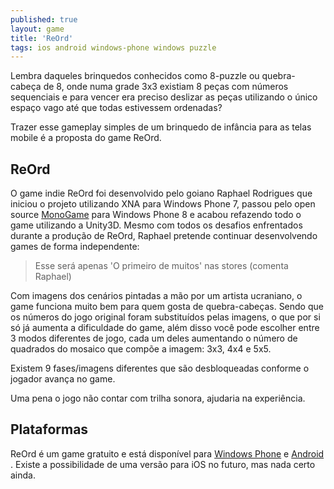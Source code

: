 ```yaml
---
published: true
layout: game
title: 'ReOrd'
tags: ios android windows-phone windows puzzle
---
```

Lembra daqueles brinquedos conhecidos como 8-puzzle ou quebra-cabeça de 8, onde numa grade 3x3 existiam 8 peças com números sequenciais e para vencer era preciso deslizar as peças utilizando o único espaço vago até que todas estivessem ordenadas?

Trazer esse gameplay simples de um brinquedo de infância para as telas mobile é a proposta do game ReOrd.

## ReOrd
O game indie ReOrd foi desenvolvido pelo goiano Raphael Rodrigues que iniciou o projeto utilizando XNA para Windows Phone 7, passou pelo open source <a href="https://github.com/mono/MonoGame" target="_blank">MonoGame</a>
 para Windows Phone 8 e acabou refazendo todo o game utilizando a Unity3D. Mesmo com todos os desafios enfrentados durante a produção de ReOrd, Raphael pretende continuar desenvolvendo games de forma independente: 



> Esse será apenas 'O primeiro de muitos' nas stores (comenta Raphael)

Com imagens dos cenários pintadas a mão por um artista ucraniano, o game funciona muito bem para quem gosta de quebra-cabeças. Sendo que os números do jogo original foram substituídos pelas imagens, o que por si só já aumenta a dificuldade do game, além disso você pode escolher entre 3 modos diferentes de jogo, cada um deles aumentando o número de quadrados do mosaico que compõe a imagem: 3x3, 4x4 e 5x5.




Existem 9 fases/imagens diferentes que são desbloqueadas conforme o jogador avança no game.

Uma pena o jogo não contar com trilha sonora, ajudaria na experiência.

## Plataformas
ReOrd é um game gratuito e está disponível para <a href="http://windowsphone.com/s?appid=79bf8d67-8391-484e-a160-5f87c678c9a0" target="_blank">Windows Phone</a>
 e <a href="https://play.google.com/store/apps/details?id=com.raphael.reord" target="_blank">Android</a>
. Existe a possibilidade de uma versão para iOS no futuro, mas nada certo ainda.






